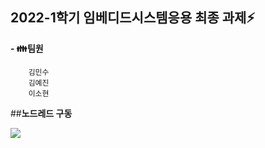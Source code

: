  2022-1학기 임베디드시스템응용 최종 과제⚡
---------------------------------------------------------------------------------------------------------------------


**- 👪팀원**  


        김민수  
        김예진  
        이소현  


##**노드레드 구동**

<img src="노드레드">
